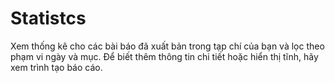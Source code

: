 # Statistcs
Xem thống kê cho các bài báo đã xuất bản trong tạp chí của bạn và lọc theo phạm vi ngày và mục. Để biết thêm thông tin chi tiết hoặc hiển thị tĩnh, hãy xem trình tạo báo cáo.